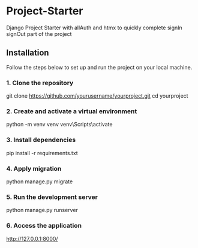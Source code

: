 # Project-Starter
Django Project Starter with allAuth and htmx to quickly complete signIn signOut part of the project

## Installation

Follow the steps below to set up and run the project on your local machine.

### 1. Clone the repository
git clone https://github.com/yourusername/yourproject.git
cd yourproject

### 2. Create and activate a virtual environment
python -m venv venv
venv\Scripts\activate

### 3. Install dependencies
pip install -r requirements.txt

### 4. Apply migration
python manage.py migrate

### 5. Run the development server
python manage.py runserver

### 6. Access the application
http://127.0.0.1:8000/

